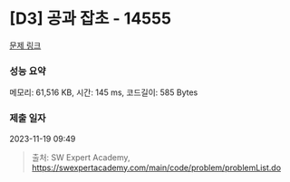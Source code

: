 # [D3] 공과 잡초 - 14555 

[문제 링크](https://swexpertacademy.com/main/code/problem/problemDetail.do?contestProbId=AYGtoa3qARcDFARC) 

### 성능 요약

메모리: 61,516 KB, 시간: 145 ms, 코드길이: 585 Bytes

### 제출 일자

2023-11-19 09:49



> 출처: SW Expert Academy, https://swexpertacademy.com/main/code/problem/problemList.do